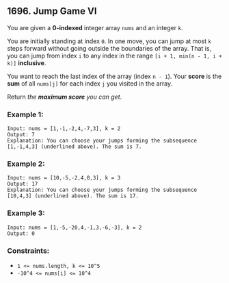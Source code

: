 ## 1696. Jump Game VI

You are given a **0-indexed** integer array ```nums``` and an integer ```k```.

You are initially standing at index ```0```. In one move, you can jump at most ```k``` steps forward without going outside the boundaries of the array. That is, you can jump from index ```i``` to any index in the range ```[i + 1, min(n - 1, i + k)]``` **inclusive**.

You want to reach the last index of the array (index ```n - 1```). Your **score** is the **sum** of all ```nums[j]``` for each index ```j``` you visited in the array.

Return *the **maximum score** you can get*.

### Example 1:
```
Input: nums = [1,-1,-2,4,-7,3], k = 2
Output: 7
Explanation: You can choose your jumps forming the subsequence [1,-1,4,3] (underlined above). The sum is 7.
```
### Example 2:
```
Input: nums = [10,-5,-2,4,0,3], k = 3
Output: 17
Explanation: You can choose your jumps forming the subsequence [10,4,3] (underlined above). The sum is 17.
```
### Example 3:
```
Input: nums = [1,-5,-20,4,-1,3,-6,-3], k = 2
Output: 0
```

### Constraints:

* ```1 <= nums.length, k <= 10^5```
* ```-10^4 <= nums[i] <= 10^4```